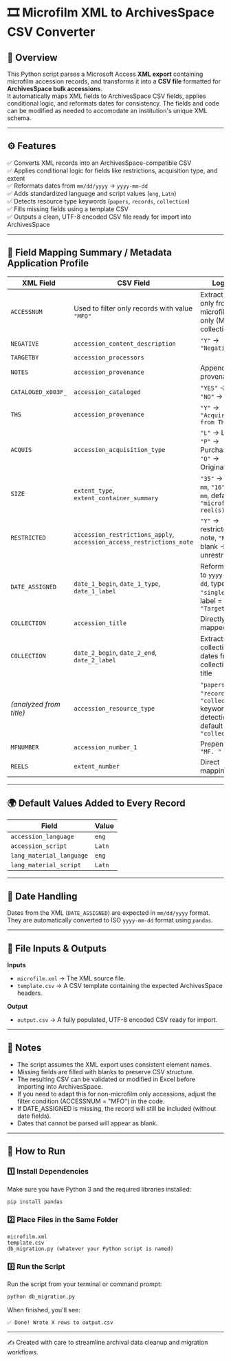# 🎞️ Microfilm XML to ArchivesSpace CSV Converter

## 📘 Overview
This Python script parses a Microsoft Access **XML export** containing microfilm accession records, and transforms it into a **CSV file** formatted for **ArchivesSpace bulk accessions**.  
It automatically maps XML fields to ArchivesSpace CSV fields, applies conditional logic, and reformats dates for consistency. The fields and code can be modified as needed to accomodate an institution's unique XML schema.

---

## ⚙️ Features
✅ Converts XML records into an ArchivesSpace-compatible CSV  
✅ Applies conditional logic for fields like restrictions, acquisition type, and extent  
✅ Reformats dates from `mm/dd/yyyy` → `yyyy-mm-dd`  
✅ Adds standardized language and script values (`eng`, `Latn`)  
✅ Detects resource type keywords (`papers`, `records`, `collection`)  
✅ Fills missing fields using a template CSV  
✅ Outputs a clean, UTF-8 encoded CSV file ready for import into ArchivesSpace  

---

## 🧩 Field Mapping Summary / Metadata Application Profile

| XML Field | CSV Field | Logic |
|------------|------------|-------|
| `ACCESSNUM` | Used to filter only records with value `"MFO"` | Extract data only from microfilm only (MFO) collections |
| `NEGATIVE` | `accession_content_description` | `"Y"` → `"Negatives"` |
| `TARGETBY` | `accession_processors` |
| `NOTES` | `accession_provenance` | Appended to provenance |
| `CATALOGED_x003F_` | `accession_cataloged` | `"YES"` → `1`, `"NO"` → `0` |
| `THS` | `accession_provenance` | `"Y"` → `"Acquired from THS."` |
| `ACQUIS` | `accession_acquisition_type` | `"L"` → Loan, `"P"` → Purchase, `"O"` → Originals |
| `SIZE` | `extent_type`, `extent_container_summary` | `"35"` → `35 mm`, `"16"` → `16 mm`, default = `"microfilm reel(s)"` |
| `RESTRICTED` | `accession_restrictions_apply`, `accession_access_restrictions_note` | `"Y"` → restricted note, `"N"` or blank → unrestricted |
| `DATE_ASSIGNED` | `date_1_begin`, `date_1_type`, `date_1_label` | Reformatted to `yyyy-mm-dd`, type = `"single"`, label = `"Targeted"` |
| `COLLECTION` | `accession_title` | Directly mapped |
| `COLLECTION` | `date_2_begin`, `date_2_end`, `date_2_label` | Extracts collection dates from collection title |
| *(analyzed from title)* | `accession_resource_type` | `"papers"`, `"records"`, `"collection"` keyword detection; default = `"collection"` |
| `MFNUMBER` | `accession_number_1` | Prepends `"MF. "` |
| `REELS` | `extent_number` | Direct mapping |

---

## 🌍 Default Values Added to Every Record

| Field | Value |
|--------|--------|
| `accession_language` | `eng` |
| `accession_script` | `Latn` |
| `lang_material_language` | `eng` |
| `lang_material_script` | `Latn` |

---

## 🧮 Date Handling
Dates from the XML (`DATE_ASSIGNED`) are expected in `mm/dd/yyyy` format.  
They are automatically converted to ISO `yyyy-mm-dd` format using `pandas`.

---

## 📂 File Inputs & Outputs
**Inputs**
- `microfilm.xml` → The XML source file.
- `template.csv` → A CSV template containing the expected ArchivesSpace headers.

**Output**
- `output.csv` → A fully populated, UTF-8 encoded CSV ready for import.

---

## 🧾 Notes
* The script assumes the XML export uses consistent element names.
* Missing fields are filled with blanks to preserve CSV structure.
* The resulting CSV can be validated or modified in Excel before importing into ArchivesSpace.
* If you need to adapt this for non-microfilm only accessions, adjust the filter condition (ACCESSNUM = "MFO") in the code.
* If DATE_ASSIGNED is missing, the record will still be included (without date fields).
* Dates that cannot be parsed will appear as blank.

---

## 🚀 How to Run

### 1️⃣ Install Dependencies
Make sure you have Python 3 and the required libraries installed:
```bash
pip install pandas
```

### 2️⃣ Place Files in the Same Folder
```pgsql
microfilm.xml
template.csv
db_migration.py (whatever your Python script is named)
```

### 3️⃣ Run the Script
Run the script from your terminal or command prompt:
```bash
python db_migration.py
```
When finished, you'll see:
```pgsql
✅ Done! Wrote X rows to output.csv
```

---

✍️ Created with care to streamline archival data cleanup and migration workflows.

